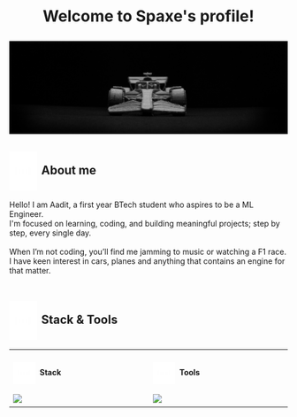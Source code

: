 # <p align="center"> Welcome to Spaxe's profile! </p>
![Header Banner](./src/images/merc.jpg)

## <img src="./src/icons/waveform.gif" alt="audio" width="50" height="70" align ="center" style="margin-right:8px;">About me 
<p>
Hello! I am Aadit, a first year BTech student who aspires to be a ML Engineer. <br>
I'm focused on learning, coding, and building meaningful projects; step by step, every single day.<br><br>
When I’m not coding, you’ll find me jamming to music or watching a F1 race.<br>
I have keen interest in cars, planes and anything that contains an engine for that matter.
<br><br>


## <img src="./src/icons/waveform.gif" alt="audio" width="50" height="70" align ="center" style="margin-right:8px;">Stack & Tools

<table align="center">
  <tr>
    <td valign="top" width="10%">
      <h4><img src="./src/icons/waveform.gif" alt="audio" width="40" height="40" align ="center" style="margin-right:8px;">Stack</h4>
        <img src="https://go-skill-icons.vercel.app/api/icons?i=python,numpy,sqlite,opencv,firebase,tailwind,html,css" />
    </td>
    
  
  <td valign="top" width="10%">
      <h4><img src="./src/icons/waveform.gif" alt="audio" width="40" height="40" align ="center" style="margin-right:8px;">Tools</h4>
    <img src="https://go-skill-icons.vercel.app/api/icons?i=vscode,github,git,vercel" />
    </td>
  </tr>
</table>
